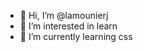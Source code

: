 - 👋 Hi, I’m @lamounierj
- 👀 I’m interested in learn
- 🌱 I’m currently learning css


<!---
lamounierj/lamounierj is a ✨ special ✨ repository because its `README.md` (this file) appears on your GitHub profile.
You can click the Preview link to take a look at your changes.
--->
